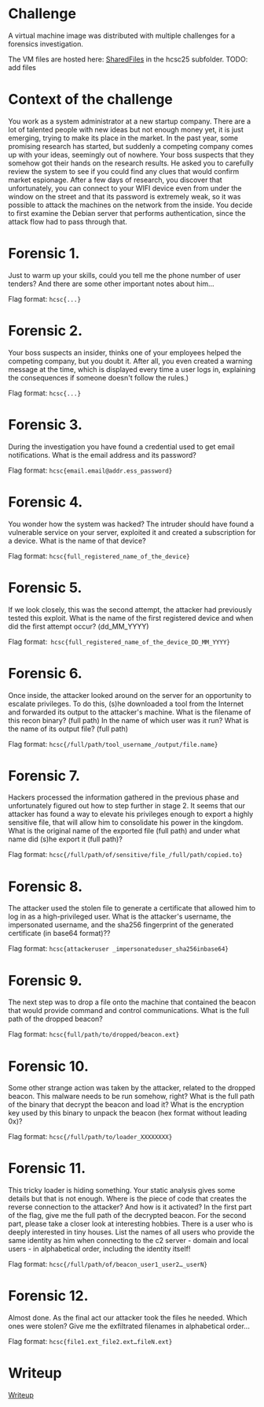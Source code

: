 # Challenge

A virtual machine image was distributed with multiple challenges for a forensics investigation.

The VM files are hosted here: [SharedFiles](/SharedFiles.md) in the hcsc25 subfolder. TODO: add files

# Context of the challenge

You work as a system administrator at a new startup company. There are a lot of talented people with new ideas but not enough money yet, it is just emerging, trying to make its place in the market. In the past year, some promising research has started, but suddenly a competing company comes up with your ideas, seemingly out of nowhere. Your boss suspects that they somehow got their hands on the research results. He asked you to carefully review the system to see if you could find any clues that would confirm market espionage. After a few days of research, you discover that unfortunately, you can connect to your WIFI device even from under the window on the street and that its password is extremely weak, so it was possible to attack the machines on the network from the inside. You decide to first examine the Debian server that performs authentication, since the attack flow had to pass through that.

# Forensic 1. 

Just to warm up your skills, could you tell me the phone number of user tenders? And there are some other important notes about him...

Flag format: `hcsc{...}`

# Forensic 2. 

Your boss suspects an insider, thinks one of your employees helped the competing company, but you doubt it. After all, you even created a warning message at the time, which is displayed every time a user logs in, explaining the consequences if someone doesn't follow the rules.)

Flag format: `hcsc{...}`

# Forensic 3. 

During the investigation you have found a credential used to get email notifications. What is the email address and its password?

Flag format: `hcsc{email.email@addr.ess_password}`


# Forensic 4.

You wonder how the system was hacked? The intruder should have found a vulnerable service on your server, exploited it and created a subscription for a device. What is the name of that device?

Flag format: `hcsc{full_registered_name_of_the_device}`

# Forensic 5.

If we look closely, this was the second attempt, the attacker had previously tested this exploit. What is the name of the first registered device and when did the first attempt occur? (dd_MM_YYYY)

Flag format:` hcsc{full_registered_name_of_the_device_DD_MM_YYYY}`

# Forensic 6.

Once inside, the attacker looked around on the server for an opportunity to escalate privileges. To do this, (s)he downloaded a tool from the Internet and forwarded its output to the attacker's machine. What is the filename of this recon binary? (full path) In the name of which user was it run? What is the name of its output file? (full path)

Flag format: `hcsc{/full/path/tool_username_/output/file.name}`

#  Forensic 7.

Hackers processed the information gathered in the previous phase and unfortunately figured out how to step further in stage 2. It seems that our attacker has found a way to elevate his privileges enough to export a highly sensitive file, that will allow him to consolidate his power in the kingdom. What is the original name of the exported file (full path) and under what name did (s)he export it (full path)?

Flag format: `hcsc{/full/path/of/sensitive/file_/full/path/copied.to}`

# Forensic 8.
The attacker used the stolen file to generate a certificate that allowed him to log in as a high-privileged user. What is the attacker's username, the impersonated username, and the sha256 fingerprint of the generated certificate (in base64 format)??

Flag format: `hcsc{attackeruser _impersonateduser_sha256inbase64}`

# Forensic 9.

The next step was to drop a file onto the machine that contained the beacon that would provide command and control communications. What is the full path of the dropped beacon?

Flag format: `hcsc{full/path/to/dropped/beacon.ext}`

# Forensic 10.

Some other strange action was taken by the attacker, related to the dropped beacon. This malware needs to be run somehow, right? What is the full path of the binary that decrypt the beacon and load it? What is the encryption key used by this binary to unpack the beacon (hex format without leading 0x)?

Flag format: `hcsc{/full/path/to/loader_XXXXXXXX}`

# Forensic 11.

This tricky loader is hiding something. Your static analysis gives some details but that is not enough. Where is the piece of code that creates the reverse connection to the attacker? And how is it activated? In the first part of the flag, give me the full path of the decrypted beacon. For the second part, please take a closer look at interesting hobbies. There is a user who is deeply interested in tiny houses. List the names of all users who provide the same identity as him when connecting to the c2 server - domain and local users - in alphabetical order, including the identity itself!

Flag format: `hcsc{/full/path/of/beacon_user1_user2…_userN}`

# Forensic 12.

Almost done. As the final act our attacker took the files he needed. Which ones were stolen? Give me the exfiltrated filenames in alphabetical order...

Flag format: `hcsc{file1.ext_file2.ext…fileN.ext}`

# Writeup

[Writeup](WRITEUP.md)
